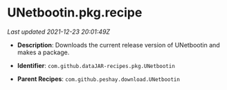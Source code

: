 # UNetbootin.pkg.recipe

_Last updated 2021-12-23 20:01:49Z_

- **Description**: Downloads the current release version of UNetbootin and makes a package.

- **Identifier**: `com.github.dataJAR-recipes.pkg.UNetbootin`

- **Parent Recipes**: `com.github.peshay.download.UNetbootin`
